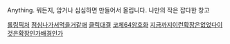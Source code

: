 Anything.
뭐든지, 암거나 심심하면 만들어서 올립니다.
나만의 작은 잡다한 창고

[롤링픽처](https://corche.github.io/Anything/wth)
[점심나가서먹을거같애](https://corche.github.io/Anything/waitwhat)
[클릭대결](https://corche.github.io/Anything/theclick)
[코체64암호화](https://corche.github.io/Anything/encrypt)
[지금까지이런확장은없었다이것은확장인가배경인가](https://corche.github.io/Anything/customehome)
